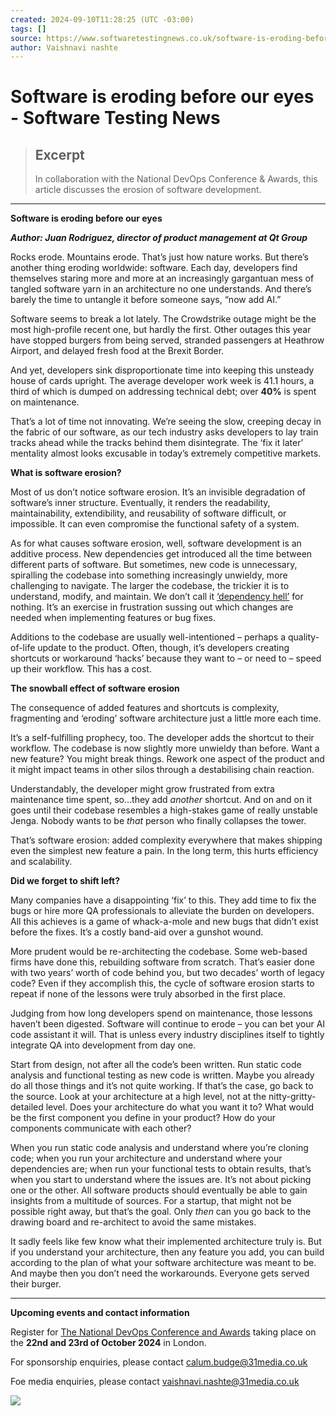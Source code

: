 ```yaml
---
created: 2024-09-10T11:28:25 (UTC -03:00)
tags: []
source: https://www.softwaretestingnews.co.uk/software-is-eroding-before-our-eyes/?ref=dailydev
author: Vaishnavi nashte
---
```


# Software is eroding before our eyes - Software Testing News

> ## Excerpt
> In collaboration with the National DevOps Conference & Awards, this article discusses the erosion of software development.

---
**Software is eroding before our eyes**

**_Author: Juan Rodriguez, director of product management at Qt Group_**

Rocks erode. Mountains erode. That’s just how nature works. But there’s another thing eroding worldwide: software. Each day, developers find themselves staring more and more at an increasingly gargantuan mess of tangled software yarn in an architecture no one understands. And there’s barely the time to untangle it before someone says, “now add AI.”

Software seems to break a lot lately. The Crowdstrike outage might be the most high-profile recent one, but hardly the first. Other outages this year have stopped burgers from being served, stranded passengers at Heathrow Airport, and delayed fresh food at the Brexit Border.

And yet, developers sink disproportionate time into keeping this unsteady house of cards upright. The average developer work week is 41.1 hours, a third of which is dumped on addressing technical debt; over **40%** is spent on maintenance.

That’s a lot of time not innovating. We’re seeing the slow, creeping decay in the fabric of our software, as our tech industry asks developers to lay train tracks ahead while the tracks behind them disintegrate. The ‘fix it later’ mentality almost looks excusable in today’s extremely competitive markets.

**What is software erosion?**

Most of us don’t notice software erosion. It’s an invisible degradation of software’s inner structure. Eventually, it renders the readability, maintainability, extendibility, and reusability of software difficult, or impossible. It can even compromise the functional safety of a system.

As for what causes software erosion, well, software development is an additive process. New dependencies get introduced all the time between different parts of software. But sometimes, new code is unnecessary, spiralling the codebase into something increasingly unwieldy, more challenging to navigate. The larger the codebase, the trickier it is to understand, modify, and maintain. We don’t call it [‘dependency hell’](https://en.wikipedia.org/wiki/Dependency_hell) for nothing. It’s an exercise in frustration sussing out which changes are needed when implementing features or bug fixes.

Additions to the codebase are usually well-intentioned – perhaps a quality-of-life update to the product. Often, though, it’s developers creating shortcuts or workaround ‘hacks’ because they want to – or need to – speed up their workflow. This has a cost.

**The snowball effect of software erosion**

The consequence of added features and shortcuts is complexity, fragmenting and ‘eroding’ software architecture just a little more each time.

It’s a self-fulfilling prophecy, too. The developer adds the shortcut to their workflow. The codebase is now slightly more unwieldy than before. Want a new feature? You might break things. Rework one aspect of the product and it might impact teams in other silos through a destabilising chain reaction.

Understandably, the developer might grow frustrated from extra maintenance time spent, so…they add _another_ shortcut. And on and on it goes until their codebase resembles a high-stakes game of really unstable Jenga. Nobody wants to be _that_ person who finally collapses the tower.

That’s software erosion: added complexity everywhere that makes shipping even the simplest new feature a pain. In the long term, this hurts efficiency and scalability.

**Did we forget to shift left?**

Many companies have a disappointing ‘fix’ to this. They add time to fix the bugs or hire more QA professionals to alleviate the burden on developers. All this achieves is a game of whack-a-mole and new bugs that didn’t exist before the fixes. It’s a costly band-aid over a gunshot wound.

More prudent would be re-architecting the codebase. Some web-based firms have done this, rebuilding software from scratch. That’s easier done with two years’ worth of code behind you, but two decades’ worth of legacy code? Even if they accomplish this, the cycle of software erosion starts to repeat if none of the lessons were truly absorbed in the first place.

Judging from how long developers spend on maintenance, those lessons haven’t been digested. Software will continue to erode – you can bet your AI code assistant it will. That is unless every industry disciplines itself to tightly integrate QA into development from day one.

Start from design, not after all the code’s been written. Run static code analysis and functional testing as new code is written. Maybe you already do all those things and it’s not quite working. If that’s the case, go back to the source. Look at your architecture at a high level, not at the nitty-gritty-detailed level. Does your architecture do what you want it to? What would be the first component you define in your product? How do your components communicate with each other?

When you run static code analysis and understand where you’re cloning code; when you run your architecture and understand where your dependencies are; when run your functional tests to obtain results, that’s when you start to understand where the issues are. It’s not about picking one or the other. All software products should eventually be able to gain insights from a multitude of sources. For a startup, that might not be possible right away, but that’s the goal. Only _then_ can you go back to the drawing board and re-architect to avoid the same mistakes.

It sadly feels like few know what their implemented architecture truly is. But if you understand your architecture, then any feature you add, you can build according to the plan of what your software architecture was meant to be. And maybe then you don’t need the workarounds. Everyone gets served their burger.

___

**Upcoming events and contact information**

Register for [The National DevOps Conference and Awards](https://www.devopsonline.co.uk/national-devops-conference/) taking place on the **22nd and 23rd of October 2024** in London.

For sponsorship enquiries, please contact [calum.budge@31media.co.uk](mailto:calum.budge@31media.co.uk)

Foe media enquiries, please contact [vaishnavi.nashte@31media.co.uk](mailto:vaishnavi.nashte@31media.co.uk)

![](https://www.devopsonline.co.uk/wp-content/uploads/2024/07/XX-161_NDC-DA_e-sig.jpg)
